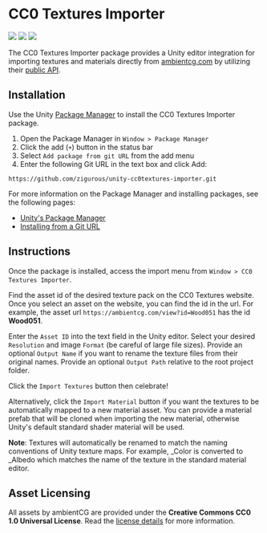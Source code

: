 # CC0 Textures Importer

[![](https://img.shields.io/badge/github-repo-blue?logo=github)](https://github.com/zigurous/unity-cc0textures-importer) [![](https://img.shields.io/github/package-json/v/zigurous/unity-cc0textures-importer)](https://github.com/zigurous/unity-cc0textures-importer/releases) [![](https://img.shields.io/github/license/zigurous/unity-cc0textures-importer)](https://github.com/zigurous/unity-cc0textures-importer/blob/main/LICENSE.md)

The CC0 Textures Importer package provides a Unity editor integration for importing textures and materials directly from [ambientcg.com](https://ambientcg.com/) by utilizing their [public API](https://help.ambientcg.com/04-API/API_v2.html).

## Installation

Use the Unity [Package Manager](https://docs.unity3d.com/Manual/upm-ui.html) to install the CC0 Textures Importer package.

1. Open the Package Manager in `Window > Package Manager`
2. Click the add (`+`) button in the status bar
3. Select `Add package from git URL` from the add menu
4. Enter the following Git URL in the text box and click Add:

```http
https://github.com/zigurous/unity-cc0textures-importer.git
```

For more information on the Package Manager and installing packages, see the following pages:

- [Unity's Package Manager](https://docs.unity3d.com/Manual/Packages.html)
- [Installing from a Git URL](https://docs.unity3d.com/Manual/upm-ui-giturl.html)

## Instructions

Once the package is installed, access the import menu from `Window > CC0 Textures Importer`.

Find the asset id of the desired texture pack on the CC0 Textures website. Once you select an asset on the website, you can find the id in the url. For example, the asset url `https://ambientcg.com/view?id=Wood051` has the id **Wood051**.

Enter the `Asset ID` into the text field in the Unity editor. Select your desired `Resolution` and image `Format` (be careful of large file sizes). Provide an optional `Output Name` if you want to rename the texture files from their original names. Provide an optional `Output Path` relative to the root project folder.

Click the `Import Textures` button then celebrate!

Alternatively, click the `Import Material` button if you want the textures to be automatically mapped to a new material asset. You can provide a material prefab that will be cloned when importing the new material, otherwise Unity's default standard shader material will be used.

**Note**: Textures will automatically be renamed to match the naming conventions of Unity texture maps. For example, _Color is converted to _Albedo which matches the name of the texture in the standard material editor.

## Asset Licensing

All assets by ambientCG are provided under the **Creative Commons CC0 1.0 Universal License**. Read the [license details](https://help.ambientcg.com/01-General/Licensing.html) for more information.
